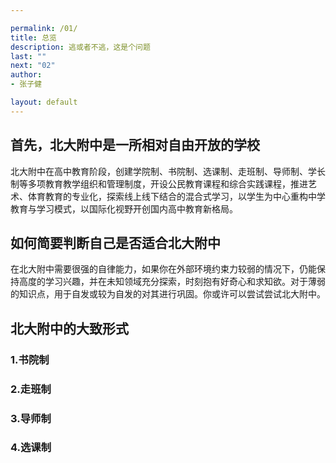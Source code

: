 ```yaml
---

permalink: /01/
title: 总览
description: 逃或者不逃，这是个问题
last: ""
next: "02"
author:
- 张子健

layout: default
---
```


<script>
document.addEventListener('DOMContentLoaded',function(){
   console.log("     ........... .......   ..*`*******.**.*OOOOOOOOOOOOOOo**,/OOO@@@/  ...../OOo/OO*]O@@@OOOOooO`.....**\o/oO@@@@@@@*.OO^..*\n........................./O\/\*]]]ooooooooO@@OOOOO@@OOOO/OOO@@@@@@@O. .]`..\OO`=OO^.O@@OO/oOOO\/.........*\OOO@@@@@O`=@@O*,*\n......................,/O^=oooooo/oooooooOO@@@OO@OOOOOOOO@@@@@@@O@@` ..`..]@@O/OOo=O@@OOOOOOOOO`]....*.*=ooOOO@@@@@@^*O@O^*[\n..................*]//oOOOoooO/oOooo[\\/OO@@OOOOOOOOOOOOO@@@@@@@@@^  .o..=@@//OOO`O@@@O/\OOOOO^,`.........=OoO@@@@@@*.O@O*=O\n ...............,/oOOOoOOOoooOooOooo^`oOO@@O@OOOOOOO@OO@@@@@@O@@@^ .//..=O@OOOOOOO@@@O[o/\o`*o^***,`****]o/oOO@@@@@@^*@@@*,,\n...........*,/*]ooo/ooooOoooooooo^=o]`OOO@OO@OOOOOO@@OO@O@@@@@OO`  =/..]O@@*OOO.=@@@@\,oO@@@@@OOOOO@@@@@@@@@@O@@@@@@^=O@@^oO\n.........,=oOo\oOOOOOOooooooo/*ooooO/oOO@@O@O@@@OO@@@@@@@OOOOOO^  ,O^.,O@OO]OO\/@@@@@OO@@@@OO@@@@@@@@@@@@@OOOO@@@@@@^=O@O`=O\n. .....*=Oo\ooooooooooooooo**,oooooo]OOO@OOOO@O@OO@@@@OOoOOOOO^  ]^..,OOOOo@O[O@@@@@@@O\O@@@@@@@OOO@@@@@@@@OoO@O@@@@^=O@@^=O\n.....,\OO/\OoooOooo\^=o/[\oo\o*ooOOoOO@@@O@@@@@@@@@OOOOooo\/O`  ./*../@OoOO@^,@@@@OO@OoO@OO@@@@O/`.O\\\o`*.,\OOO@@@@^,O@@^=O\n       =OoOoOOOoooo\]ooooo[*o^*\oOOOO@OO@@@@O@@O@@OOOO\oOOOO^  =^.*.=@OOOOO`=O@@@@OOOOooOOOOOOOO`...,OO@OOo^\OOO@@@O^*O@@^=O\n        ,OOOoOoooooo\oooooo\oooooo\[oOO@@@@@@@OOOOO^OOooO[O/  =`,/.=@@//OOOo@@@@@@@@OO*=oOOOOO^***=OOO@OOOO`/oOO@@@@^.O@@^oO\n   .      \OOo\oo,ooooooooo\ooo\oOO/oO@@@@@@@OOOOoO\OOOOOOO. .^.^.=O@^O@O/=O@@@@@@@@OO^*oOO@@OO@@O@@@@@@@OOOO@@@@@@O^.=@@^=O\n      .    .\OOOoOOooooOoo/ooooooooo[OO@OOOoOooOoooOOOOOOo` .,[..,O@OO@@^oO@@@@@@@@@OOOOO@@@@@@@@@@@@@@@@@@@@@@@@@@Oo.=@@^=O\n             ,OOOOoOooOo\ooooooooo`o^*oo/\/oooooOoooOOOOo`  ,`*..OO/=OOO`O@@@@@@@@@@O@@OO@@@@@OOOOOOOOO@@@@@@@@@@@@O*./@@\=O\n               \OOoOoOOOOOOoooooooooooooo/*[ooooooOooOOo^  ,`...OOOOOOO\OO@@@@@@@@@@@OO@@@@@@@OOOOOoOOOO@@@@@@@@@@@@o*O@@^=O\n         .      \@OoOOOOOOooooooooooooooooo^/ooooOoOO\O^  .**..O@O[oOOO/O@@@@@@@@@@@@@@O@@@@@@@O@@@@@@@@@@@@@@@@@@@@^*O@@^=O\n     .           =OOo]oOoooooooooooooooOOoooooooOOOOOO/  =O...O@OoOOO`=@@@@@@@@@@@@@@@@@@@@@@@@@@OOOOO@@@@@@@@@@@@@@^*\@@^*[\n                  .\OOOOOOooOOooooOOOOOOOOoo=OoOOOOoO^  /[^.*=@OOO@Oo]O@@@@@@@@@@@@@@@@@@@@@@@@@@@@@@@@@@@@@@@@@@@@@^*O@O*.*\n            .       \OOOOOOooooooooooooooooo/ooOOoOOO. ,O...OOOOOOOO*O@@@@@@@@@@@@@@@@@@@@OO@@@@@@@@@@@@@@@@@@@@@@@@**OOo..,\n                     ,OOOOOoOOOooooooooOOOooOOOOOO@/  =/*.*oOO^\OOOoO@@@@@@@@@@@@@@@@@@@@@@@@@@@@@@@@@@@@@@@@@@@@@@@^*OOo*..\n                      ,OOOOOOooOOoooooooooooOOOOOO/. .**..=@OOOOOO\O@@@@@@@@@@@@@@@@@@@@@@@@@@@/[[[.          .@@@@@^`OOO`.*\n          ..        .   ,O\OOOoOoOOooooo/o]`,ooOoO` .**..==@^OO@OoO@@@@@@@@@@@@@@@/[[`.                        O@@@@^.OOO`.*\n    .         .          .OOOOOOOOooooOOOOOOOOOO/* .***.]=@OOOO@@@@/[[[.                                       =@@@@^.OOO^.*\n      .                    =OOOOOOOOOOOOOOOOOOOO` .O*..*.[`                 .     .. . ..                       O@@@\.O@O*..\n       .                .   ..,...........  ........... .... ....        . ..... .... ......                   ./O@@/*O@O^.*\n      ....................................... .............................  ......................... .  .O@@@@@O]]\,oo\*.*\n   .   ................................................................................................ .  =OOOOO[OOOOOOo^.*\n      .......................................................................O@...,OO.................`..\O@@@@OOOO]]OOO\*.*\n       .....................................................................=@@^. =@@.....................*..=OOOO@@@@OOO`.*\n       .......................................................,`.............O@\. =@O....................*\*O@@@O]]..\OOo*.*\n        ............................./\....................../@@`........... =@@. =@O  =@@.................*\OOOO@@@@O@OO^.*\n        ................./]`.........@@\.......................\@@\ ,....... =@@. =@^,/@O`.................***,/@@@@@@OOO`.*\n        .................@@`.........=@@.........................\@@.....,]]]]@@../@@@@`......................,O@@OOOOOOO`**\n        .................@@`........ =@@....................  ..  .......=@O@@@@..O@@\.........................*`.=@@@OOO^.*\n        .... ............@@^.........=@@. ...............=O@@@@@@@@@@@^..  ..,@@..@@O@@\......................*..,O@O[oOO`.[\n        .................@@^ ........=@@@@@@@.....................=@@OO@@@@@@@@@..@@`.\@@@\.=@O...................O@@`=O@^,]\n         ......     .....O@^...,/@@@@@@O/[`O@\ .................]@@^.=O`.    =@O .O@^ ......=@@...................*@@@^O@@\O\n         ......   . .. .O@@^ ..\O/.  /@^. .=@^................/@@^ ..... . ..O@/ .=@@. . .  ,@@^................. .@@@oO@@\O\n          ......... .../@@@^....... .@@^  .=@O]@@`...........=@@@@@^...  .../@@....\@@@@@@@@@@/. ...............   O@O`/@@@O\n       .... ...  .   ,@@OO@^.. .... =@@`]/@@@@O[`................=@@.,].  .,@@.......`,[[.... ...............      =@O..[,..\n     ...=o`.     ...\@@^.=@\..../@@@@@@@@/[` ..................../@/=O@@@],@@`....................  .... .......   \OO**\`.]\n  ,OOO`/@@@O`.. .....` ..O@\`. .,...@@^. ......................./@@`.. ,O@@[. .. ................]/@@/....    .... .OOOOOO@O\n/OOO@@OOOO[[.............O@@@@\]`..=@O.........................=@@^.]OOOO@@@@@@@@@@@@@@@O@@@@@@@@@O` . ..    ....  .O@@@OO^.\n\OO[``.*,\]]`*...........O@^..\@@@O@@`O@@@]` ..................\@@@@@/[[[[........**,[[[[[[[[[......  ... ... ....  \@OO`.]o\n`,/@@OOOOOO@@@O^.........O@^..  ..\@@....\@@@\. ................... ..................  ..  ..    ... .     .       .[OOOOoo\nO@@@@OOOO@@@@OOo.........O@O......O@/..... ,\@@@\`.....................................                ,]]]]]/OOOoO@OOOOOooo\nOOO@O`.ooO@@@@/..........O@O.....,@@...........[[.......................               ...]]]]\@@O@@@@@@@@@@@@OOOOO@O^*oOo**\n@@@@@OO/\@@@@O`..........=@@. ...=@@`..........................        ...]]]/O@@@@@@@@@@@@@@@@@@@@@@@@@@OOOOO@OOOOOOo/Ooo\*\nOOOO@@^ ./O@O[..  .......=@/  .  =@\..........................=@@@@@@@@@@@@@@@@@@@@@@@@O@@@@@@@@@@@@@@/[\OOO@OOOo[OOO`=Oo`.*\nOOOOOOOoOO`..            .[`      .                           =@@@@@@@@@@@@@@@@@@@@@OOOOO@@OO@@@@/[`..,OO@OOOOOo`*\Oo.=Oo/*.\n.,`...[`[`.   ....                                     ]]`   .,[[[[[[[[[[[[[[[[[[[[[[[[[[[[[[[[. ....,[[[[[.  ... ... ..... \n")
 });
</script>


## 首先，北大附中是一所相对自由开放的学校
北大附中在高中教育阶段，创建学院制、书院制、选课制、走班制、导师制、学长制等多项教育教学组织和管理制度，开设公民教育课程和综合实践课程，推进艺术、体育教育的专业化，探索线上线下结合的混合式学习，以学生为中心重构中学教育与学习模式，以国际化视野开创国内高中教育新格局。
## 如何简要判断自己是否适合北大附中
在北大附中需要很强的自律能力，如果你在外部环境约束力较弱的情况下，仍能保持高度的学习兴趣，并在未知领域充分探索，时刻抱有好奇心和求知欲。对于薄弱的知识点，用于自发或较为自发的对其进行巩固。你或许可以尝试尝试北大附中。

## 北大附中的大致形式
### 1.书院制
### 2.走班制
### 3.导师制
### 4.选课制